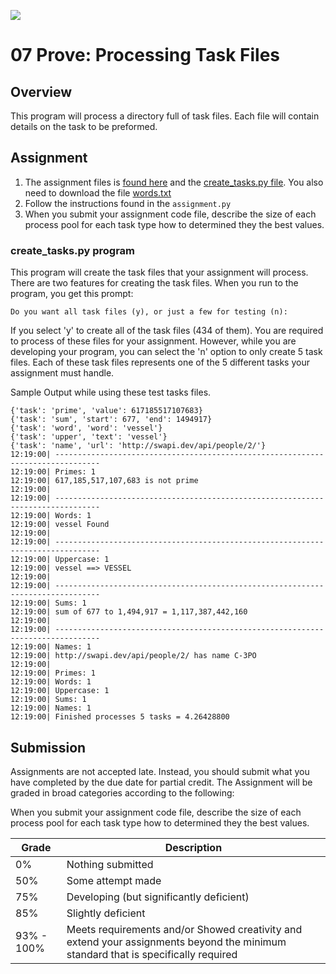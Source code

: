 ![](../site/banner.png)

# 07 Prove: Processing Task Files

## Overview

This program will process a directory full of task files.  Each file will contain details on the task to be preformed.

## Assignment

1. The assignment files is [found here](assignment/assignment.py) and the [create_tasks.py file](assignment/create_tasks.py).  You also need to download the file [words.txt](assignment/words.txt)
1. Follow the instructions found in the `assignment.py`
1. When you submit your assignment code file, describe the size of each process pool for each task type how to determined they the best values.

### create_tasks.py program

This program will create the task files that your assignment will process.  There are two features for creating the task files.  When you run to the program, you get this prompt:

```
Do you want all task files (y), or just a few for testing (n): 
```

If you select 'y' to create all of the task files (434 of them).  You are required to process of these files for your assignment.  However, while you are developing your program, you can select the 'n' option to only create 5 task files.  Each of these task files represents one of the 5 different tasks your assignment must handle.

Sample Output while using these test tasks files.

```
{'task': 'prime', 'value': 617185517107683}
{'task': 'sum', 'start': 677, 'end': 1494917}
{'task': 'word', 'word': 'vessel'}
{'task': 'upper', 'text': 'vessel'}
{'task': 'name', 'url': 'http://swapi.dev/api/people/2/'}
12:19:00| --------------------------------------------------------------------------------
12:19:00| Primes: 1
12:19:00| 617,185,517,107,683 is not prime
12:19:00|  
12:19:00| --------------------------------------------------------------------------------
12:19:00| Words: 1
12:19:00| vessel Found
12:19:00|
12:19:00| --------------------------------------------------------------------------------
12:19:00| Uppercase: 1
12:19:00| vessel ==> VESSEL
12:19:00|
12:19:00| --------------------------------------------------------------------------------
12:19:00| Sums: 1
12:19:00| sum of 677 to 1,494,917 = 1,117,387,442,160
12:19:00|
12:19:00| --------------------------------------------------------------------------------
12:19:00| Names: 1
12:19:00| http://swapi.dev/api/people/2/ has name C-3PO
12:19:00|
12:19:00| Primes: 1
12:19:00| Words: 1
12:19:00| Uppercase: 1
12:19:00| Sums: 1
12:19:00| Names: 1
12:19:00| Finished processes 5 tasks = 4.26428800
```

## Submission

Assignments are not accepted late. Instead, you should submit what you have completed by the due date for partial credit. The Assignment will be graded in broad categories according to the following:

When you submit your assignment code file, describe the size of each process pool for each task type how to determined they the best values.


| Grade | Description |
|-------|-------------|
| 0% | Nothing submitted |
| 50% | Some attempt made |
| 75% | Developing (but significantly deficient) |
| 85% | Slightly deficient |
| 93% - 100%| Meets requirements and/or Showed creativity and extend your assignments beyond the minimum standard that is specifically required |
